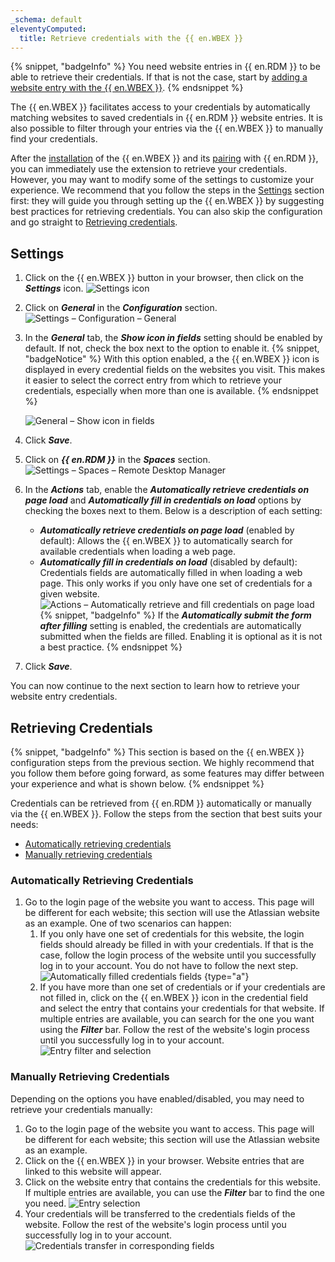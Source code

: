 ```yaml
---
_schema: default
eleventyComputed:
  title: Retrieve credentials with the {{ en.WBEX }}
---
```

{% snippet, "badgeInfo" %}
You need website entries in {{ en.RDM }} to be able to retrieve their credentials. If that is not the case, start by [adding a website entry with the {{ en.WBEX }}](/workspace/workspace-browser-extension/remote-desktop-manager/using-workspace-browser-extension/add-website-entry-workspace-browser-extension/).
{% endsnippet %}

The {{ en.WBEX }} facilitates access to your credentials by automatically matching websites to saved credentials in {{ en.RDM }} website entries. It is also possible to filter through your entries via the {{ en.WBEX }} to manually find your credentials.

After the [installation](/workspace/workspace-browser-extension/installation/) of the {{ en.WBEX }} and its [pairing](/workspace/workspace-browser-extension/remote-desktop-manager/first-login/first-login-rdm-windows/) with {{ en.RDM }}, you can immediately use the extension to retrieve your credentials. However, you may want to modify some of the settings to customize your experience. We recommend that you follow the steps in the [Settings](#settings) section first: they will guide you through setting up the {{ en.WBEX }} by suggesting best practices for retrieving credentials. You can also skip the configuration and go straight to [Retrieving credentials](#retrieving-credentials).

## Settings

1. Click on the {{ en.WBEX }} button in your browser, then click on the ***Settings*** icon. ![Settings icon](https://cdnweb.devolutions.net/docs/WEBX4033_2024_2.png "Settings icon")
2. Click on ***General*** in the ***Configuration*** section. ![Settings – Configuration – General](https://cdnweb.devolutions.net/docs/WEBX4034_2024_2.png "Settings – Configuration – General")
3. In the ***General*** tab, the ***Show icon in fields*** setting should be enabled by default. If not, check the box next to the option to enable it. {% snippet, "badgeNotice" %}
      With this option enabled, a the {{ en.WBEX }} icon is displayed in every credential fields on the websites you visit. This makes it easier to select the correct entry from which to retrieve your credentials, especially when more than one is available.
      {% endsnippet %}

   ![General – Show icon in fields](https://cdnweb.devolutions.net/docs/WEBX4035_2024_2.png "General – Show icon in fields")

4. Click ***Save***.
5. Click on ***{{ en.RDM }}*** in the ***Spaces*** section. ![Settings – Spaces – Remote Desktop Manager](https://cdnweb.devolutions.net/docs/WEBX4036_2024_2.png "Settings – Spaces – Remote Desktop Manager")
6. In the ***Actions*** tab, enable the ***Automatically retrieve credentials on page load*** and ***Automatically fill in credentials on load*** options by checking the boxes next to them. Below is a description of each setting:
   * ***Automatically retrieve credentials on page load*** (enabled by default): Allows the {{ en.WBEX }} to automatically search for available credentials when loading a web page.
   * ***Automatically fill in credentials on load*** (disabled by default): Credentials fields are automatically filled in when loading a web page. This only works if you only have one set of credentials for a given website. ![Actions – Automatically retrieve and fill credentials on page load](https://cdnweb.devolutions.net/docs/WEBX4038_2024_2.png "Actions – Automatically retrieve and fill credentials on page load") {% snippet, "badgeInfo" %}
        If the ***Automatically submit the form after filling*** setting is enabled, the credentials are automatically submitted when the fields are filled. Enabling it is optional as it is not a best practice.
        {% endsnippet %}
7. Click ***Save***.

You can now continue to the next section to learn how to retrieve your website entry credentials.

## Retrieving Credentials

{% snippet, "badgeInfo" %}
This section is based on the {{ en.WBEX }} configuration steps from the previous section. We highly recommend that you follow them before going forward, as some features may differ between your experience and what is shown below.
{% endsnippet %}

Credentials can be retrieved from {{ en.RDM }} automatically or manually via the {{ en.WBEX }}. Follow the steps from the section that best suits your needs:

* [Automatically retrieving credentials](#automatically-retrieving-credentials)
* [Manually retrieving credentials](#manually-retrieving-credentials)

### Automatically Retrieving Credentials

1. Go to the login page of the website you want to access. This page will be different for each website; this section will use the Atlassian website as an example. One of two scenarios can happen:
   1. If you only have one set of credentials for this website, the login fields should already be filled in with your credentials. If that is the case, follow the login process of the website until you successfully log in to your account. You do not have to follow the next step. ![Automatically filled credentials fields](https://cdnweb.devolutions.net/docs/WEBX4039_2024_2.png "Automatically filled credentials fields") \{type="a"\}
   2. If you have more than one set of credentials or if your credentials are not filled in, click on the {{ en.WBEX }} icon in the credential field and select the entry that contains your credentials for that website. If multiple entries are available, you can search for the one you want using the ***Filter*** bar. Follow the rest of the website's login process until you successfully log in to your account. ![Entry filter and selection](https://cdnweb.devolutions.net/docs/WEBX4042_2024_2.png "Entry filter and selection")

### Manually Retrieving Credentials

Depending on the options you have enabled/disabled, you may need to retrieve your credentials manually:

1. Go to the login page of the website you want to access. This page will be different for each website; this section will use the Atlassian website as an example.
2. Click on the {{ en.WBEX }} in your browser. Website entries that are linked to this website will appear.
3. Click on the website entry that contains the credentials for this website. If multiple entries are available, you can use the ***Filter*** bar to find the one you need. ![Entry selection](https://cdnweb.devolutions.net/docs/WEBX4041_2024_2.png "Entry selection")
4. Your credentials will be transferred to the credentials fields of the website. Follow the rest of the website's login process until you successfully log in to your account. ![Credentials transfer in corresponding fields](https://cdnweb.devolutions.net/docs/WEBX4043_2024_2.png "Credentials transfer in corresponding fields")